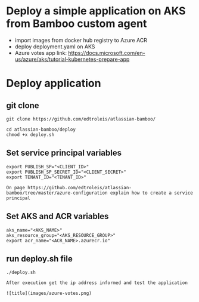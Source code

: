 # Deploy a simple application on AKS from Bamboo custom agent
- import images from docker hub registry to Azure ACR
- deploy deployment.yaml on AKS
- Azure votes app link: https://docs.microsoft.com/en-us/azure/aks/tutorial-kubernetes-prepare-app

# Deploy application

## git clone
```
git clone https://github.com/edtroleis/atlassian-bamboo/

cd atlassian-bamboo/deploy
chmod +x deploy.sh
```

## Set service principal variables
```
export PUBLISH_SP="<CLIENT_ID>"
export PUBLISH_SP_SECRET_ID="<CLIENT_SECRET>"
export TENANT_ID="<TENANT_ID>"

On page https://github.com/edtroleis/atlassian-bamboo/tree/master/azure-configuration explain how to create a service principal
```

## Set AKS and ACR variables
```
aks_name="<AKS_NAME>"
aks_resource_group="<AKS_RESOURCE_GROUP>"
export acr_name="<ACR_NAME>.azurecr.io"
```

## run deploy.sh file
```
./deploy.sh

After execution get the ip address informed and test the application

![title](images/azure-votes.png)
```